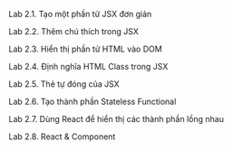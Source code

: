 Lab 2.1. Tạo một phần tử JSX đơn giản

Lab 2.2. Thêm chú thích trong JSX

Lab 2.3. Hiển thị phần tử HTML vào DOM

Lab 2.4. Định nghĩa HTML Class trong JSX

Lab 2.5. Thẻ tự đóng của JSX

Lab 2.6. Tạo thành phần Stateless Functional

Lab 2.7. Dùng React để hiển thị các thành phần lồng nhau

Lab 2.8. React & Component
